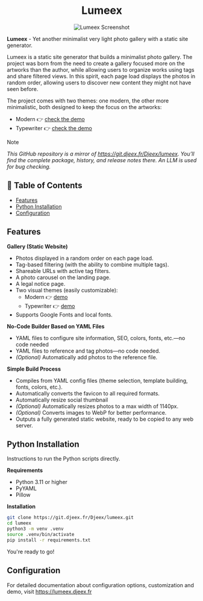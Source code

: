 <h1 align="center">Lumeex</h1>
<div align="center" >
    <img src="https://git.djeex.fr/Djeex/lumeex/raw/branch/main/illustration/lumeex.png" alt="Lumeex Screenshot">
</div>

**Lumeex** - Yet another minimalist very light photo gallery with a static site generator.

Lumeex is a static site generator that builds a minimalist photo gallery. The project was born from the need to create a gallery focused more on the artworks than the author, while allowing users to organize works using tags and share filtered views. In this spirit, each page load displays the photos in random order, allowing users to discover new content they might not have seen before.

The project comes with two themes: one modern, the other more minimalistic, both designed to keep the focus on the artworks:
  - Modern 👉 [check the demo](https://modern.djeex.fr)
  - Typewriter 👉 [check the demo](https://typewriter.djeex.fr)

> [!NOTE]
> _This GitHub repository is a mirror of https://git.djeex.fr/Djeex/lumeex. You’ll find the complete package, history, and release notes there. An LLM is used for bug checking._

## 📌 Table of Contents

- [Features](#features)
- [Python Installation](#python-installation)
- [Configuration](#configuration)

## Features

**Gallery (Static Website)**  
- Photos displayed in a random order on each page load.  
- Tag-based filtering (with the ability to combine multiple tags).  
- Shareable URLs with active tag filters.  
- A photo carousel on the landing page.  
- A legal notice page.  
- Two visual themes (easily customizable):
  - Modern 👉 [demo](https://modern.djeex.fr)
  - Typewriter 👉 [demo](https://typewriter.djeex.fr)
- Supports Google Fonts and local fonts.

**No-Code Builder Based on YAML Files**  
- YAML files to configure site information, SEO, colors, fonts, etc.—no code needed
- YAML files to reference and tag photos—no code needed.  
- *(Optional)* Automatically add photos to the reference file.

**Simple Build Process**  
- Compiles from YAML config files (theme selection, template building, fonts, colors, etc.).  
- Automatically converts the favicon to all required formats.
- Automatically resize social thumbnail
- *(Optional)* Automatically resizes photos to a max width of 1140px.  
- *(Optional)* Converts images to WebP for better performance.  
- Outputs a fully generated static website, ready to be copied to any web server.

## Python Installation

Instructions to run the Python scripts directly.

**Requirements**

- Python 3.11 or higher  
- PyYAML  
- Pillow

**Installation**

```sh
git clone https://git.djeex.fr/Djeex/lumeex.git
cd lumeex
python3 -m venv .venv
source .venv/bin/activate
pip install -r requirements.txt
```

You're ready to go!

## Configuration

For detailed documentation about configuration options, customization and demo, visit https://lumeex.djeex.fr
